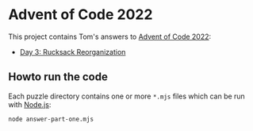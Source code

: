 # Advent of Code 2022

This project contains Tom's answers to [Advent of Code 2022](https://adventofcode.com/):

* [Day 3: Rucksack Reorganization](./Day%203)

## Howto run the code

Each puzzle directory contains one or more `*.mjs` files which can be run with [Node.js](https://nodejs.org/):

```sh
node answer-part-one.mjs
```
